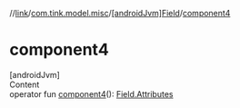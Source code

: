 //[link](../../index.md)/[com.tink.model.misc](../index.md)/[[androidJvm]Field](index.md)/[component4](component4.md)



# component4  
[androidJvm]  
Content  
operator fun [component4](component4.md)(): [Field.Attributes](-attributes/index.md)  



